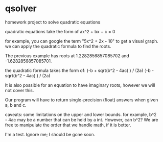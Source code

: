 qsolver
=======

homework project to solve quadratic equations


quadratic equations take the form of
ax^2 + bx + c = 0

for example, you can google the term "5x^2 + 2x - 10" to get a visual graph.
we can apply the quadratic formula to find the roots.

The previous example has roots at 1.2282856857085702 and -1.6282856857085701.

the quadratic formula takes the form of:
(-b + sqrt(b^2 - 4ac) ) / (2a)
(-b - sqrt(b^2 - 4ac) ) / (2a)

It is also possible for an equation to have imaginary roots, however we
will not cover this.

Our program will have to return single-precision (float) answers when given
a, b and c.

caveats:
some limitations on the upper and lower bounds. for example,
b^2 - 4ac may be a number that can be held by a int. However, can b^2?
We are free to manipulate the order that we handle math, if it is better.

I'm a test.  Ignore me; I should be gone soon.
